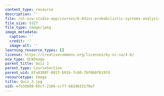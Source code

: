 ```yaml
---
content_type: resource
description: ''
file: /ol-ocw-studio-app/courses/6-041sc-probabilistic-systems-analysis-and-applied-probability-fall-2013/efe3db8865cf2166cc77b82d633179a7_Quiz_2.jpg
file_size: 5327
file_type: image/jpeg
image_metadata:
  caption: ''
  credit: ''
  image-alt: ''
learning_resource_types: []
license: https://creativecommons.org/licenses/by-nc-sa/4.0/
ocw_type: OCWImage
parent_title: Quiz 2
parent_type: CourseSection
parent_uid: 6fa0388f-081f-b91b-7c60-7bf0b0f6197d
resourcetype: Image
title: Quiz_2.jpg
uid: efe3db88-65cf-2166-cc77-b82d633179a7
---
```

